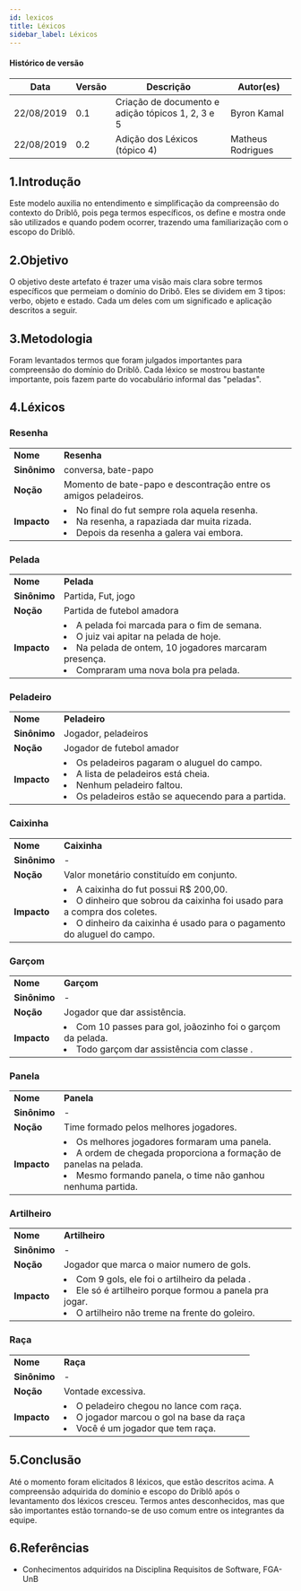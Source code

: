 ```yaml
---
id: lexicos
title: Léxicos
sidebar_label: Léxicos
---
```


#### Histórico de versão

| Data       | Versão | Descrição            | Autor(es)       |
| ---------- | ------ | -------------------- | --------------- |
| 22/08/2019 | 0.1 | Criação de documento e adição tópicos 1, 2, 3 e 5| Byron Kamal |
|22/08/2019|0.2|Adição dos Léxicos (tópico 4)| Matheus Rodrigues|

## 1.Introdução
Este modelo auxilia no entendimento e simplificação da compreensão do contexto do Driblô, pois pega termos específicos, os define e mostra onde são utilizados e quando podem ocorrer, trazendo uma familiarização com o escopo do Driblô.

## 2.Objetivo
O objetivo deste artefato é trazer uma visão mais clara sobre termos específicos que permeiam o domínio do Dribô. Eles se dividem em 3 tipos: verbo, objeto e estado. Cada um deles com um significado e aplicação descritos a seguir.

## 3.Metodologia
Foram levantados termos que foram julgados importantes para compreensão do domínio do Driblô. Cada léxico se mostrou bastante importante, pois fazem parte do vocabulário informal das "peladas".

## 4.Léxicos

###  Resenha
|         |        |
| ------- | ------ |
|**Nome**| **Resenha**|
|**Sinônimo**| conversa, bate-papo |
|**Noção**| Momento de bate-papo e descontração entre os amigos peladeiros.|
|**Impacto**| <li> No final do fut sempre rola aquela resenha. <br><li>Na resenha, a rapaziada dar muita rizada.<br><li>Depois da resenha a galera vai embora.|


###  Pelada
|         |        |
| ------- | ------ |
|**Nome**| **Pelada**|
|**Sinônimo**| Partida, Fut, jogo |
|**Noção**| Partida de futebol amadora|
|**Impacto**| <li>A pelada foi marcada para o fim de semana. <br><li>O juiz vai apitar na pelada de hoje.<br><li>Na pelada de ontem, 10 jogadores marcaram presença.<br><li>Compraram uma nova bola pra pelada.<br><i>|

###  Peladeiro
|         |        |
| ------- | ------ |
|**Nome**| **Peladeiro**|
|**Sinônimo**| Jogador, peladeiros |
|**Noção**| Jogador de futebol amador|
|**Impacto**| <li>Os peladeiros pagaram o aluguel do campo. <br><li>A lista de peladeiros está cheia.<br><li>Nenhum peladeiro faltou.<br><li>Os peladeiros estão se aquecendo para a partida.<br><i>|

###  Caixinha
|         |        |
| ------- | ------ |
|**Nome**| **Caixinha**|
|**Sinônimo**| - |
|**Noção**| Valor monetário constituído em conjunto. |
|**Impacto**| <li>A caixinha do fut possui R$ 200,00.<br><li>O dinheiro que sobrou da caixinha foi usado para a compra dos coletes.<br><li>O dinheiro da caixinha é usado para o pagamento do aluguel do campo.|

###  Garçom
|         |        |
| ------- | ------ |
|**Nome**| **Garçom**|
|**Sinônimo**| - |
|**Noção**| Jogador que dar assistência. |
|**Impacto**| <li>Com 10 passes para gol, joãozinho foi o garçom da pelada.<br><li>Todo garçom dar assistência com classe .|

### Panela
|         |        |
| ------- | ------ |
|**Nome**| **Panela**|
|**Sinônimo**| - |
|**Noção**| Time formado pelos melhores jogadores. |
|**Impacto**| <li>Os melhores jogadores formaram uma panela.<br><li>A ordem de chegada proporciona a formação de panelas na pelada.<br><li>Mesmo formando panela, o time não ganhou nenhuma partida.|

###  Artilheiro
|         |        |
| ------- | ------ |
|**Nome**| **Artilheiro**|
|**Sinônimo**| - |
|**Noção**| Jogador que marca o maior numero de gols. |
|**Impacto**| <li>Com 9 gols, ele foi o artilheiro da pelada .<br><li>Ele só é artilheiro porque formou a panela pra jogar.<br><li>O artilheiro não treme na frente do goleiro.|

###  Raça
|         |        |
| ------- | ------ |
|**Nome**| **Raça**|
|**Sinônimo**| - |
|**Noção**| Vontade excessiva. |
|**Impacto**| <li>O peladeiro chegou no lance com raça.<br><li>O jogador marcou o gol na base da raça<br><li>Você é um jogador que tem raça.|

## 5.Conclusão
Até o momento foram elicitados 8 léxicos, que estão descritos acima. 
A compreensão adquirida do domínio e escopo do Driblô após o levantamento dos léxicos cresceu. Termos antes desconhecidos, mas que são importantes estão tornando-se de uso comum entre os integrantes da equipe.

## 6.Referências
- Conhecimentos adquiridos na Disciplina Requisitos de Software, FGA-UnB